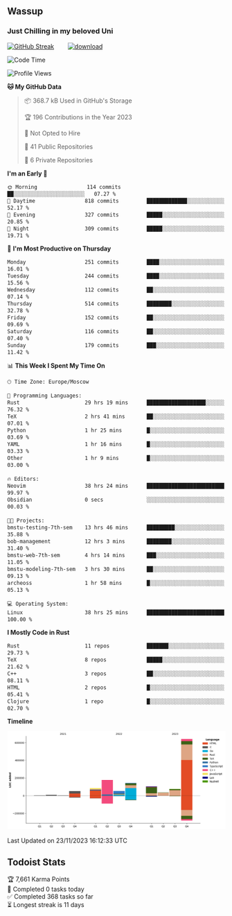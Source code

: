 ## Wassup 
### Just Chilling in my beloved Uni 

<!--
-->

[![GitHub Streak](http://github-readme-streak-stats.herokuapp.com?user=archeoss&theme=shades-of-purple&hide_border=true&date_format=j%20M%5B%20Y%5D)](https://git.io/streak-stats)&nbsp;&nbsp;&nbsp;&nbsp;&nbsp;&nbsp;&nbsp;&nbsp;[![download](https://user-images.githubusercontent.com/68448737/147796309-d8b65b1d-4dde-40d9-b03a-2b42aaa6cd43.jpeg)
](http://bmstu.ru/)

<!--START_SECTION:waka-->
![Code Time](http://img.shields.io/badge/Code%20Time-2%2C111%20hrs%2057%20mins-blue)

![Profile Views](http://img.shields.io/badge/Profile%20Views-1-blue)

**🐱 My GitHub Data** 

> 📦 368.7 kB Used in GitHub's Storage 
 > 
> 🏆 196 Contributions in the Year 2023
 > 
> 🚫 Not Opted to Hire
 > 
> 📜 41 Public Repositories 
 > 
> 🔑 6 Private Repositories 
 > 
**I'm an Early 🐤** 

```text
🌞 Morning                114 commits         ██░░░░░░░░░░░░░░░░░░░░░░░   07.27 % 
🌆 Daytime                818 commits         █████████████░░░░░░░░░░░░   52.17 % 
🌃 Evening                327 commits         █████░░░░░░░░░░░░░░░░░░░░   20.85 % 
🌙 Night                  309 commits         █████░░░░░░░░░░░░░░░░░░░░   19.71 % 
```
📅 **I'm Most Productive on Thursday** 

```text
Monday                   251 commits         ████░░░░░░░░░░░░░░░░░░░░░   16.01 % 
Tuesday                  244 commits         ████░░░░░░░░░░░░░░░░░░░░░   15.56 % 
Wednesday                112 commits         ██░░░░░░░░░░░░░░░░░░░░░░░   07.14 % 
Thursday                 514 commits         ████████░░░░░░░░░░░░░░░░░   32.78 % 
Friday                   152 commits         ██░░░░░░░░░░░░░░░░░░░░░░░   09.69 % 
Saturday                 116 commits         ██░░░░░░░░░░░░░░░░░░░░░░░   07.40 % 
Sunday                   179 commits         ███░░░░░░░░░░░░░░░░░░░░░░   11.42 % 
```


📊 **This Week I Spent My Time On** 

```text
🕑︎ Time Zone: Europe/Moscow

💬 Programming Languages: 
Rust                     29 hrs 19 mins      ███████████████████░░░░░░   76.32 % 
TeX                      2 hrs 41 mins       ██░░░░░░░░░░░░░░░░░░░░░░░   07.01 % 
Python                   1 hr 25 mins        █░░░░░░░░░░░░░░░░░░░░░░░░   03.69 % 
YAML                     1 hr 16 mins        █░░░░░░░░░░░░░░░░░░░░░░░░   03.33 % 
Other                    1 hr 9 mins         █░░░░░░░░░░░░░░░░░░░░░░░░   03.00 % 

🔥 Editors: 
Neovim                   38 hrs 24 mins      █████████████████████████   99.97 % 
Obsidian                 0 secs              ░░░░░░░░░░░░░░░░░░░░░░░░░   00.03 % 

🐱‍💻 Projects: 
bmstu-testing-7th-sem    13 hrs 46 mins      █████████░░░░░░░░░░░░░░░░   35.88 % 
bob-management           12 hrs 3 mins       ████████░░░░░░░░░░░░░░░░░   31.40 % 
bmstu-web-7th-sem        4 hrs 14 mins       ███░░░░░░░░░░░░░░░░░░░░░░   11.05 % 
bmstu-modeling-7th-sem   3 hrs 30 mins       ██░░░░░░░░░░░░░░░░░░░░░░░   09.13 % 
archeoss                 1 hr 58 mins        █░░░░░░░░░░░░░░░░░░░░░░░░   05.13 % 

💻 Operating System: 
Linux                    38 hrs 25 mins      █████████████████████████   100.00 % 
```

**I Mostly Code in Rust** 

```text
Rust                     11 repos            ███████░░░░░░░░░░░░░░░░░░   29.73 % 
TeX                      8 repos             █████░░░░░░░░░░░░░░░░░░░░   21.62 % 
C++                      3 repos             ██░░░░░░░░░░░░░░░░░░░░░░░   08.11 % 
HTML                     2 repos             █░░░░░░░░░░░░░░░░░░░░░░░░   05.41 % 
Clojure                  1 repo              █░░░░░░░░░░░░░░░░░░░░░░░░   02.70 % 
```



**Timeline**

![Lines of Code chart](https://raw.githubusercontent.com/archeoss/archeoss/master/assets/bar_graph.png)


 Last Updated on 23/11/2023 16:12:33 UTC
<!--END_SECTION:waka-->

## Todoist Stats

<!-- TODO-IST:START -->
🏆  7,661 Karma Points           
🌸  Completed 0 tasks today           
✅  Completed 368 tasks so far           
⏳  Longest streak is 11 days
<!-- TODO-IST:END -->
